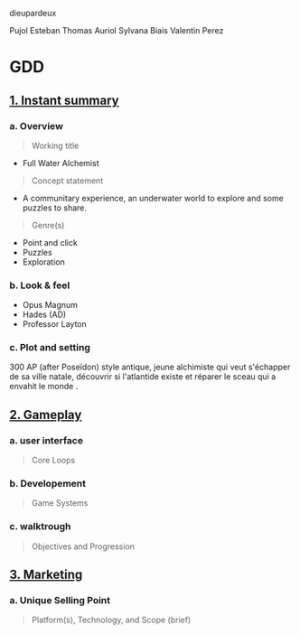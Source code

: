 dieupardeux

Pujol Esteban
Thomas Auriol 
Sylvana Biais
Valentin Perez

# GDD

## <u>**1. Instant summary**</u>

### **a. Overview**

> Working title
 - Full Water Alchemist

> Concept statement
 - A communitary experience, an underwater world to explore and some puzzles to share.

> Genre(s)
 - Point and click
 - Puzzles
 - Exploration

### **b. Look & feel**
 - Opus Magnum
 - Hades (AD)
 - Professor Layton 

### **c. Plot and setting**

300 AP (after Poseïdon) style antique, jeune alchimiste qui veut s'échapper de sa ville natale, découvrir si l'atlantide existe et réparer le sceau qui a envahit le monde . 

## <u>**2. Gameplay**</u>

### **a. user interface**

> Core Loops

### **b. Developement**

> Game Systems

### **c. walktrough**

> Objectives and Progression

## <u>**3. Marketing**</u>

### **a. Unique Selling Point**

> Platform(s), Technology, and Scope (brief)